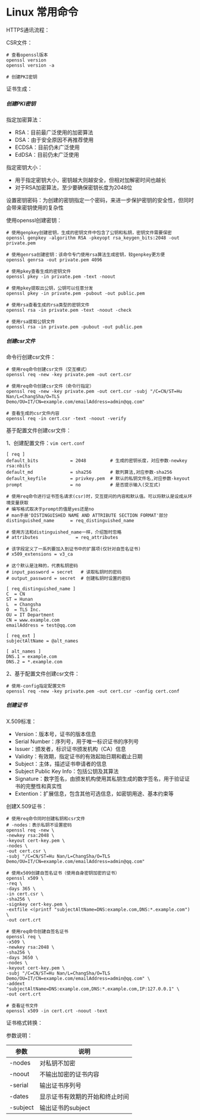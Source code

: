 # Linux 常用命令

HTTPS通讯流程：

CSR文件：



```shell
# 查看openssl版本
openssl version
openssl version -a

# 创建PKI密钥

```



证书生成：

##### 创建PKI密钥

指定加密算法：

+ RSA：目前最广泛使用的加密算法
+ DSA：由于安全原因不再推荐使用
+ ECDSA：目前仍未广泛使用
+ EdDSA：目前仍未广泛使用

指定密钥大小：

+ 用于指定密钥大小，密钥越大则越安全，但相对加解密时间也越长
+ 对于RSA加密算法，至少要确保密钥长度为2048位

设置密钥密码：为创建的密钥指定一个密码，来进一步保护密钥的安全性，但同时会带来密钥使用的复杂性

使用openssl创建密钥：

```shell
# 使用genpkey创建密钥，生成的密钥文件中包含了公钥和私钥，密钥文件需要保密
openssl genpkey -algorithm RSA -pkeyopt rsa_keygen_bits:2048 -out private.pem

# 使用genrsa创建密钥：该命令专门使用rsa算法生成密钥，较genpkey更方便
openssl genrsa -out private.pem 4096

# 使用pkey查看生成的密钥文件
openssl pkey -in private.pem -text -noout

# 使用pkey提取出公钥，公钥可以任意分发
openssl pkey -in private.pem -pubout -out public.pem

# 使用rsa查看生成的rsa类型的密钥文件
openssl rsa -in private.pem -text -noout -check

# 使用rsa提取公钥文件
openssl rsa -in private.pem -pubout -out public.pem
```

##### 创建csr文件

命令行创建csr文件：

```shell
# 使用req命令创建csr文件（交互模式）
openssl req -new -key private.pem -out cert.csr

# 使用req命令创建csr文件（命令行指定）
openssl req -new -key private.pem -out cert.csr -subj "/C=CN/ST=Hu Nan/L=ChangSha/O=TLS Demo/OU=IT/CN=example.com/emailAddress=admin@qq.com"

# 查看生成的csr文件内容
openssl req -in cert.csr -text -noout -verify
```



基于配置文件创建csr文件：

1、创建配置文件：`vim cert.conf`

``` 
[ req ]
default_bits            = 2048         # 生成的密钥长度，对应参数-newkey rsa:nbits
default_md              = sha256       # 散列算法,对应参数-sha256
default_keyfile         = privkey.pem  # 默认的私钥文件名,对应参数-keyout
prompt                  = no           # 是否提示输入(交互式)

# 使用req命令进行证书签名请求(csr)时，交互提问的内容和默认值。可以将默认是设成从环境变量获取
# 编写格式取决于prompt的值是yes还是no
# man手册'DISTINGUISHED NAME AND ATTRIBUTE SECTION FORMAT'部分
distinguished_name      = req_distinguished_name  

# 使用方法和distinguished_name一样，介绍暂时忽略
# attributes              = req_attributes  

# 该字段定义了一系列要加入到证书中的扩展项(仅针对自签名证书)
# x509_extensions = v3_ca 

# 这个默认是注释的，代表私钥密码
# input_password = secret   # 读取私钥时的密码
# output_password = secret  # 创建私钥时设置的密码

[ req_distinguished_name ]
C  = CN
ST = Hunan
L  = Changsha
O  = TLS Inc.
OU = IT Department
CN = www.example.com
emailAddress = test@qq.com

[ req_ext ]
subjectAltName = @alt_names

[ alt_names ]
DNS.1 = example.com
DNS.2 = *.example.com
```

2、基于配置文件创建csr文件：

```shell
# 使用-config指定配置文件
openssl req -new -key private.pem -out cert.csr -config cert.conf
```



##### 创建证书

X.509标准：

+ Version：版本号，证书的版本信息
+ Serial Number：序列号，用于唯一标识证书的序列号
+ Issuer：颁发者，标识证书颁发机构（CA）信息
+ Validity：有效期，指定证书的有效起始日期和截止日期
+ Subject：主体，描述证书申请者的信息
+ Subject Public Key Info：包括公钥及其算法
+ Signature：数字签名，由颁发机构使用其私钥生成的数字签名，用于验证证书的完整性和真实性
+ Extention：扩展信息，包含其他可选信息，如密钥用途、基本约束等

创建X.509证书：

```shell
# 使用req命令同时创建私钥和csr文件
# -nodes：表示私钥不设置密码
openssl req -new \
-newkey rsa:2048 \
-keyout cert-key.pem \
-nodes \
-out cert.csr \
-subj "/C=CN/ST=Hu Nan/L=ChangSha/O=TLS Demo/OU=IT/CN=example.com/emailAddress=admin@qq.com"

# 使用x509创建自签名证书（使用自身密钥加密的证书）
openssl x509 \
-req \
-days 365 \
-in cert.csr \
-sha256 \
-signkey cert-key.pem \
-extfile <(printf "subjectAltName=DNS:example.com,DNS:*.example.com") \
-out cert.crt

# 使用req命令创建自签名证书
openssl req \
-x509 \
-newkey rsa:2048 \
-sha256 \
-days 3650 \
-nodes \
-keyout cert-key.pem \
-subj "/C=CN/ST=Hu Nan/L=ChangSha/O=TLS Demo/OU=IT/CN=example.com/emailAddress=admin@qq.com" \
-addext "subjectAltName=DNS:example.com,DNS:*.example.com,IP:127.0.0.1" \
-out cert.crt

# 查看证书文件
openssl x509 -in cert.crt -noout -text
```



证书格式转换：

参数说明：

| 参数     | 说明                           |
| -------- | ------------------------------ |
| -nodes   | 对私钥不加密                   |
| -noout   | 不输出加密的证书内容           |
| -serial  | 输出证书序列号                 |
| -dates   | 显示证书有效期的开始和终止时间 |
| -subject | 输出证书的subject              |



